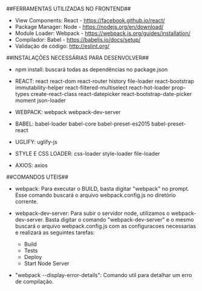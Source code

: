 ##FERRAMENTAS UTILIZADAS NO FRONTEND##

 * View Components: React - https://facebook.github.io/react/
 * Package Manager: Node - https://nodejs.org/en/download/
 * Module Loader: Webpack - https://webpack.js.org/guides/installation/
 * Compilador: Babel - https://babeljs.io/docs/setup/
 * Validação de código: http://eslint.org/

##INSTALAÇÕES NECESSÁRIAS PARA DESENVOLVER##

 - npm install: buscará todas as dependências no package.json
 
 - REACT: react react-dom react-router history file-loader react-bootstrap immutability-helper react-filtered-multiselect react-hot-loader prop-types create-react-class react-datepicker react-bootstrap-date-picker moment json-loader

 - WEBPACK: webpack webpack-dev-server

 - BABEL: babel-loader babel-core babel-preset-es2015 babel-preset-react

 - UGLIFY: uglify-js

 - STYLE E CSS LOADER: css-loader style-loader file-loader
 
 - AXIOS: axios

##COMANDOS UTEIS##

 - webpack: Para executar o BUILD, basta digitar "webpack" no prompt. Esse comando buscará o arquivo webpack.config.js no diretório corrente.
 
 - webpack-dev-server: Para subir o servidor node, utilizamos o webpack-dev-server. Basta digitar o comando "webpack-dev-server" e o mesmo buscará o arquivo webpack.config.js com as configuracoes necessarias e realizará as seguintes tarefas:
 	- Build
 	- Tests
 	- Deploy
	- Start Node Server

 - "webpack --display-error-details": Comando util para detalhar um erro de compilação.